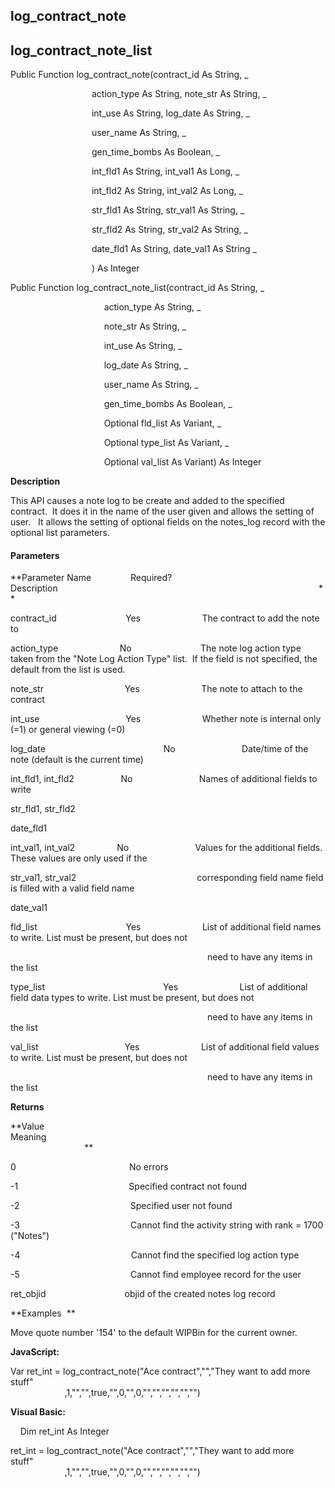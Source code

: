 log_contract_note
-------------------

log_contract_note_list
------------------------

Public Function log_contract_note(contract_id As String, _

                                 action_type As String, note_str As String, _

                                 int_use As String, log_date As String, _

                                 user_name As String, _

                                 gen_time_bombs As Boolean, _

                                 int_fld1 As String, int_val1 As Long, _

                                 int_fld2 As String, int_val2 As Long, _

                                 str_fld1 As String, str_val1 As String, _

                                 str_fld2 As String, str_val2 As String, _

                                 date_fld1 As String, date_val1 As String _

                                 ) As Integer

Public Function log_contract_note_list(contract_id As String, _

                                      action_type As String, _

                                      note_str As String, _

                                      int_use As String, _

                                      log_date As String, _

                                      user_name As String, _

                                      gen_time_bombs As Boolean, _

                                      Optional fld_list As Variant, _

                                      Optional type_list As Variant, _

                                      Optional val_list As Variant) As Integer

**Description**

This API causes a note log to be create and added to the specified contract.  It does it in the name of the user given and allows the setting of user.   It allows the setting of optional fields on the notes_log record with the optional list parameters.

#### Parameters
**Parameter Name                Required?             Description                                                                                                          **

contract_id                            Yes                         The contract to add the note to

action_type                         No                            The note log action type taken from the "Note Log Action Type" list.  If the field is not specified, the default from the list is used.

note_str                                 Yes                         The note to attach to the contract

int_use                                   Yes                         Whether note is internal only (=1) or general viewing (=0)

log_date                                                No                           Date/time of the note (default is the current time)

int_fld1, int_fld2                   No                           Names of additional fields to write

str_fld1, str_fld2

date_fld1

int_val1, int_val2                 No                           Values for the additional fields. These values are only used if the

str_val1, str_val2                                                 corresponding field name field is filled with a valid field name

date_val1

fld_list                                    Yes                         List of additional field names to write. List must be present, but does not

                                                                                need to have any items in the list

type_list                                                Yes                         List of additional field data types to write. List must be present, but does not

                                                                                need to have any items in the list

val_list                                   Yes                         List of additional field values to write. List must be present, but does not

                                                                                need to have any items in the list

**Returns**

**Value                                     Meaning                                                                                                                                               **

0                                              No errors

-1                                             Specified contract not found

-2                                             Specified user not found

-3                                             Cannot find the activity string with rank = 1700 ("Notes")

-4                                             Cannot find the specified log action type

-5                                             Cannot find employee record for the user

ret_objid                                objid of the created notes log record

**Examples  **

 Move quote number '154' to the default WIPBin for the current owner.

**JavaScript:**

Var ret_int = log_contract_note("Ace contract","","They want to add more stuff"     
                      ,1,"","",true,"",0,"",0,"","","","","","")  
  

**Visual Basic:**

    Dim ret_int As Integer

ret_int = log_contract_note("Ace contract","","They want to add more stuff"     
                      ,1,"","",true,"",0,"",0,"","","","","","")
